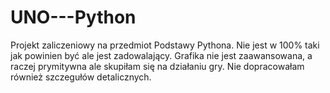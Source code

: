 # UNO---Python
Projekt zaliczeniowy na przedmiot Podstawy Pythona. Nie jest w 100% taki jak powinien być ale jest zadowalający.
Grafika nie jest zaawansowana, a raczej prymitywna ale skupiłam się na działaniu gry.
Nie dopracowałam również szczegułów detalicznych. 
